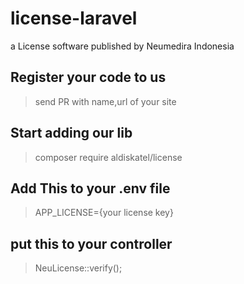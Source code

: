 # license-laravel
a License software published by Neumedira Indonesia

## Register your code to us
> send PR with name,url of your site

## Start adding our lib
> composer require aldiskatel/license

## Add This to your .env file
> APP_LICENSE={your license key}

## put this to your controller
> NeuLicense::verify();
